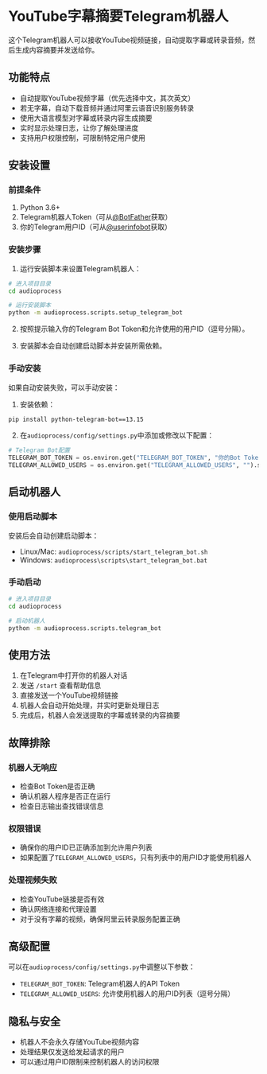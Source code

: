 # YouTube字幕摘要Telegram机器人

这个Telegram机器人可以接收YouTube视频链接，自动提取字幕或转录音频，然后生成内容摘要并发送给你。

## 功能特点

- 自动提取YouTube视频字幕（优先选择中文，其次英文）
- 若无字幕，自动下载音频并通过阿里云语音识别服务转录
- 使用大语言模型对字幕或转录内容生成摘要
- 实时显示处理日志，让你了解处理进度
- 支持用户权限控制，可限制特定用户使用

## 安装设置

### 前提条件

1. Python 3.6+
2. Telegram机器人Token（可从[@BotFather](https://t.me/BotFather)获取）
3. 你的Telegram用户ID（可从[@userinfobot](https://t.me/userinfobot)获取）

### 安装步骤

1. 运行安装脚本来设置Telegram机器人：

```bash
# 进入项目目录
cd audioprocess

# 运行安装脚本
python -m audioprocess.scripts.setup_telegram_bot
```

2. 按照提示输入你的Telegram Bot Token和允许使用的用户ID（逗号分隔）。

3. 安装脚本会自动创建启动脚本并安装所需依赖。

### 手动安装

如果自动安装失败，可以手动安装：

1. 安装依赖：

```bash
pip install python-telegram-bot==13.15
```

2. 在`audioprocess/config/settings.py`中添加或修改以下配置：

```python
# Telegram Bot配置
TELEGRAM_BOT_TOKEN = os.environ.get("TELEGRAM_BOT_TOKEN", "你的Bot Token")
TELEGRAM_ALLOWED_USERS = os.environ.get("TELEGRAM_ALLOWED_USERS", "").split(",")
```

## 启动机器人

### 使用启动脚本

安装后会自动创建启动脚本：

- Linux/Mac: `audioprocess/scripts/start_telegram_bot.sh`
- Windows: `audioprocess\scripts\start_telegram_bot.bat`

### 手动启动

```bash
# 进入项目目录
cd audioprocess

# 启动机器人
python -m audioprocess.scripts.telegram_bot
```

## 使用方法

1. 在Telegram中打开你的机器人对话
2. 发送 `/start` 查看帮助信息
3. 直接发送一个YouTube视频链接
4. 机器人会自动开始处理，并实时更新处理日志
5. 完成后，机器人会发送提取的字幕或转录的内容摘要

## 故障排除

### 机器人无响应

- 检查Bot Token是否正确
- 确认机器人程序是否正在运行
- 检查日志输出查找错误信息

### 权限错误

- 确保你的用户ID已正确添加到允许用户列表
- 如果配置了`TELEGRAM_ALLOWED_USERS`，只有列表中的用户ID才能使用机器人

### 处理视频失败

- 检查YouTube链接是否有效
- 确认网络连接和代理设置
- 对于没有字幕的视频，确保阿里云转录服务配置正确

## 高级配置

可以在`audioprocess/config/settings.py`中调整以下参数：

- `TELEGRAM_BOT_TOKEN`: Telegram机器人的API Token
- `TELEGRAM_ALLOWED_USERS`: 允许使用机器人的用户ID列表（逗号分隔）

## 隐私与安全

- 机器人不会永久存储YouTube视频内容
- 处理结果仅发送给发起请求的用户
- 可以通过用户ID限制来控制机器人的访问权限 